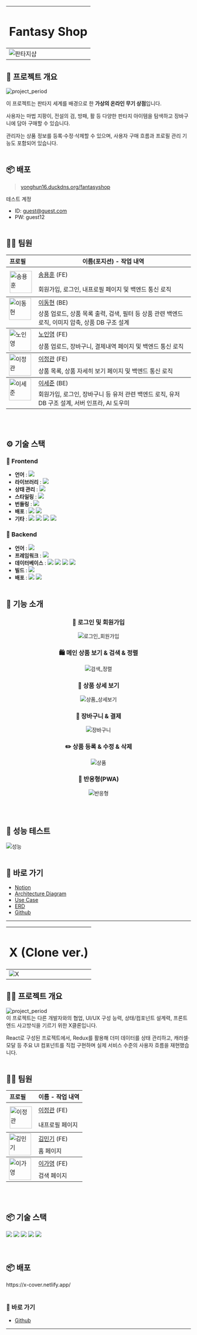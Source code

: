 |<h1 align="center">Fantasy Shop</h1>|
|-|
|![판타지샵](https://github.com/fantasy-shop/.github/blob/main/profile/project_info/title.png?raw=true)|

## 🧙 프로젝트 개요
![project_period](https://img.shields.io/badge/Project%20Period-2025--06--09%20~%202025--06--23-6366F1)

이 프로젝트는 판타지 세계를 배경으로 한 **가상의 온라인 무기 상점**입니다.

사용자는 마법 지팡이, 전설의 검, 방패, 활 등 다양한 판타지 아이템을 탐색하고 장바구니에 담아 구매할 수 있습니다.

관리자는 상품 정보를 등록·수정·삭제할 수 있으며, 사용자 구매 흐름과 프로필 관리 기능도 포함되어 있습니다.
<br></br>

## 📦 배포

> [yonghun16.duckdns.org/fantasyshop](https://yonghun16.duckdns.org/fantasyshop)

테스트 계정

- ID: guest@guest.com
- PW: guest12
<br></br>

## 💁🏻 팀원
<table>
  <thead>
    <tr>
      <th style="white-space: nowrap;">프로필&nbsp;&nbsp;&nbsp;&nbsp;</th>
      <th>이름(포지션) - 작업 내역</th>
    </tr>
  </thead>
  <tbody>
    <tr>
        <td rowspan="2" style="vertical-align: top; padding: 10px;">
        <img src="https://github.com/fantasy-shop/.github/blob/main/profile/project_info/pic1.png?raw=true" alt="송용훈" style="min-width: 50px; width:60px; height: 60px;" />
      </td>
      <td><a href="https://github.com/yonghun16">송용훈</a> (FE)</td>
    </tr>
     <tr>
      <td colspan="2">회원가입, 로그인, 내프로필 페이지 및 백엔드 통신 로직</td>
    </tr>
  </tbody>
  <tbody>
    <tr>
      <td rowspan="2" style="vertical-align: top; min-width: 50px;">
        <img src="https://github.com/fantasy-shop/.github/blob/main/profile/project_info/pic2.png?raw=true" alt="이동현" style="min-width: 50px; width:60px; height: 60px;" />
      </td>
      <td><a href="https://github.com/soohofather">이동현</a> (BE)</td>
    </tr>
      <tr>
        <td colspan="2">상품 업로드, 상품 목록 출력, 검색, 필터 등 상품 관련 백엔드 로직, 이미지 압축, 상품 DB 구조 설계</td>
      </tr>
    </tr>
  </tbody>
  <tbody>
    <tr>
      <td rowspan="2" style="vertical-align: top; min-width: 50px;">
        <img src="https://github.com/fantasy-shop/.github/blob/main/profile/project_info/pic4.png?raw=true" alt="노인영" style="min-width: 50px; width:60px; height: 60px;" />
      </td>
      <td><a href="https://github.com/ines2131/">노인영</a> (FE)</td>
    </tr>
     <tr>
       <td colspan="2">상품 업로드, 장바구니, 결제내역 페이지 및 백엔드 통신 로직</td>
     </tr>
    </tr>
  </tbody>
  <tbody>
    <tr>
      <td rowspan="2" style="vertical-align: top; min-width: 50px;">
        <img src="https://github.com/fantasy-shop/.github/blob/main/profile/project_info/pic3.png?raw=true" alt="이정관" style="min-width: 50px; width:60px; height: 60px;" />
      </td>
      <td><a href="https://github.com/LEEJUNGKWAN1">이정관</a> (FE)</td>
    </tr>
      <tr>
        <td colspan="2">상품 목록, 상품 자세히 보기 페이지 및 백엔드 통신 로직</td>
      </tr>
    </tr>
  </tbody>
  <tbody>
    <tr>
      <td rowspan="2" style="vertical-align: top; min-width: 50px;">
        <img src="https://github.com/fantasy-shop/.github/blob/main/profile/project_info/pic5.png?raw=true" alt="이세준" style="min-width: 50px; width:60px; height: 60px;" />
      </td>
      <td><a href="https://github.com/hello22433/">이세준</a> (BE)</td>
    </tr>
      <tr>
        <td colspan="2">회원가입, 로그인, 장바구니 등 유저 관련 백엔드 로직, 유저 DB 구조 설계, 서버 인프라, AI 도우미</td>
      </tr>
    </tr>
  </tbody>
</table>
<br></br>

## ⚙️ 기술 스택
### 🎨 Frontend
- **언어** : <!-- JavaScript --><a href="https://www.ecma-international.org/"><img src="https://img.shields.io/badge/JavaScript-F7DF1E?style=flat&logo=JavaScript&logoColor=white" /></a>
- **라이브러리** : <!-- React --><a href="https://reactjs.org/"><img src="https://img.shields.io/badge/React-58B4CD?style=flat&logo=React&logoColor=white" /></a>
- **상태 관리** : <!-- Reducx --><a href="https://react-redux.js.org"><img src="https://img.shields.io/badge/Redux-764ABC?style=flat&logo=Redux&logoColor=white" /></a>
- **스타일링** : <!-- Tailwind CSS --><a href="https://tailwindcss.com"><img src="https://img.shields.io/badge/Tailwind-06B6D4?style=flat&logo=tailwindcss&logoColor=white" /></a>
- **번들링** : <!-- Vite --><a href="https://vitejs.dev/"><img src="https://img.shields.io/badge/Vite-646CFF?style=flat&logo=Vite&logoColor=white" /></a>
- **배포** : <!-- NGINX --><a href="https://www.nginx.com/"><img src="https://img.shields.io/badge/NGINX-009639?style=flat&logo=NGINX&logoColor=white" /></a> <!-- OCI --><a href="https://www.oracle.com/cloud/"><img src="https://img.shields.io/badge/OCI-F80000?style=flat&logo=Oracle&logoColor=white" /></a> 
- **기타** : <!-- React Router --><a href="https://reactrouter.com"><img src="https://img.shields.io/badge/React_Router-CA4245?style=flat&logo=React%20router&logoColor=white" /></a> <!-- React Query --><a href="https://tanstack.com/query/latest"><img src="https://img.shields.io/badge/React_Query-FF4154?style=flat&logo=React%20query&logoColor=white" /></a> <!-- React Hook Form --><a href="https://react-hook-form.com"><img src="https://img.shields.io/badge/React_Hook_Form-EC5990?style=flat&logo=React%20hook%20form&logoColor=white" /></a> <a href="https://postcode.map.daum.net/guide"><img src="https://img.shields.io/badge/Kakao_Address_API-FEE500?style=flat&logo=kakao&logoColor=white" /></a>
### 🔐 Backend
- **언어** : <!-- Java --><a href="https://www.java.com/"><img src="https://img.shields.io/badge/Java-3D82A1?style=flat&logo=Conda-Forge&logoColor=white" /></a>
- **프레임워크** : <!-- Spring Boot --><a href="https://spring.io/projects/spring-boot"><img src="https://img.shields.io/badge/Spring_boot-6DB33F?style=flat&logo=SpringBoot&logoColor=white" /></a> 
- **데이터베이스** : <!-- MySQL --><a href="https://www.mysql.com/"><img src="https://img.shields.io/badge/MySQL-4479A1?style=flat&logo=MySQL&logoColor=white" /></a> <img src="https://img.shields.io/badge/Query_DSL-79E1F4?style=flat&logo=Query_DSL&logoColor=white" /> <img src="https://img.shields.io/badge/Spring_JPA-6DB33F?style=flat&logo=Spring_SPA&logoColor=white" /> <!-- Redis --><a href="https://redis.io"><img src="https://img.shields.io/badge/Redis-FF4438?style=flat&logo=Redis&logoColor=white" /></a>
- **빌드** : <!-- Gradle --><a href="https://gradle.org"><img src="https://img.shields.io/badge/Gradle-02303A?style=flat&logo=Gradle&logoColor=white" /></a>
- **배포** : <!-- NGINX --><a href="https://www.nginx.com/"><img src="https://img.shields.io/badge/NGINX-009639?style=flat&logo=NGINX&logoColor=white" /></a> <!-- OCI --><a href="https://www.oracle.com/cloud/"><img src="https://img.shields.io/badge/OCI-F80000?style=flat&logo=Oracle&logoColor=white" /></a>
<br></br>

## 🧩 기능 소개
<h3 align="center">🔑 로그인 및 회원가입</h3>
<p align="center">
  <img src="https://github.com/fantasy-shop/.github/blob/main/profile/project_info/login.gif?raw=true" alt="로그인_회원가입" />
</p>

<h3 align="center">🛍️ 메인 상품 보기 & 검색 & 정렬</h3>
<p align="center">
  <img src="https://github.com/fantasy-shop/.github/blob/main/profile/project_info/filter.gif?raw=true" alt="검색_정렬" />
</p>

<h3 align="center">👀 상품 상세 보기</h3>
<p align="center">
  <img src="https://github.com/fantasy-shop/.github/blob/main/profile/project_info/detail.gif?raw=true" alt="상품_상세보기" />
</p>

<h3 align="center">🛒 장바구니 & 결제</h3>
<p align="center">
  <img src="https://github.com/fantasy-shop/.github/blob/main/profile/project_info/cart.gif?raw=true" alt="장바구니" />
</p>

<h3 align="center">✏️ 상품 등록 & 수정 & 삭제</h3>
<p align="center">
  <img src="https://github.com/fantasy-shop/.github/blob/main/profile/project_info/adddel.gif?raw=true" alt="상품" />
</p>

<h3 align="center">📲 반응형(PWA)</h3>
<p align="center">
  <img src="https://github.com/fantasy-shop/.github/blob/main/profile/project_info/mobile.gif?raw=true" alt="반응형" />
</p>
<br></br>

## 🧩 성능 테스트
![성능](https://github.com/fantasy-shop/.github/blob/main/profile/project_info/lighthouse.png?raw=true)
<br></br>

## 🔗 바로 가기
- [Notion](https://www.notion.so/Fantay-Shop-2063cf3a67fb8019bfd3c6c420803544?pvs=18&qid=&origin=)
- [Architecture Diagram](https://github.com/fantasy-shop/.github/blob/main/profile/project_info/architecture_diagram.png)
- [Use Case](https://editor.plantuml.com/uml/VPB1Rjf048Rl-nIZdDf39AynZgaY5AdFq0T0uBP812GmTmfKfKgbqZQeKGB8758fbIkvgQluq2VQ7Rz3DmgBZGVxP7c-__zdHZjd0w_HzuRd7TPnNtlWzQ3VVlFMWrQxxpQzTg_BMAFfzVg0um2lxt0zt_wBQ2H_18__R3Xmcus12qV9zIUycOC8HxX-VmID0RnwQV2KoyrIFCIuYZKpKuQJTydN6SYVTtAp0lad4d6ePHKYKn-SnZcPbP6jRsLuAVu6ycA6t-UWqo-o-kfXVIxLBb3Xx0hznLR5CoEA-n3zPRAuoeGuP0DnFyB9Hv3XPr0nqWzqaf5AvJY2v78gDofjgcHVnCC_BUFvXe2hIFgt-zFpauAqtFWMUQJ556yc6bV96oUJMV8Xqjmkd_dPxbYUQuTJ_l8773NYKFChzVucfa5bur_eBpNdjF6ttwgnvYPZkrE7u-FwqmcJaabB5LgoIObpndQxwPf3IpN67YDra0KluFIqtMrsXYstNjzZrMB63Sgi4f-jVPLYPZWvfY3dsdX2Z2cpIbYrXDcqeU7GXkaqjIqqwVefumUCZePc7fwvtTRmlFCV)
- [ERD](https://www.erdcloud.com/team/dfXYTu9t8z52mcGcr)
- [Github](https://github.com/fantasy-shop)

___

|<h1 align="center">X (Clone ver.)</h1>|
|-|
|![X](https://github.com/user-attachments/assets/e528adae-d29f-4497-8c59-b564d4115710)|

## 👨‍💻 프로젝트 개요
![project_period](https://img.shields.io/badge/Project%20Period-2025--05--26%20~%202025--06--02-6366F1)<br>
이 프로젝트는 다른 개발자와의 협업, UI/UX 구성 능력, 상태/컴포넌트 설계력, 프론트엔드 사고방식을 기르기 위한 X클론입니다.

React로 구성된 프로젝트에서, Redux를 활용해 더미 데이터를 상태 관리하고, 캐러셀·모달 등 주요 UI 컴포넌트를 직접 구현하며 실제 서비스 수준의 사용자 흐름을 재현했습니다.
<br></br>

<h2 align="left">💁🏻 팀원</h2>
<table>
  <thead>
    <tr>
      <th style="white-space: nowrap;">프로필&nbsp;&nbsp;&nbsp;&nbsp;</th>
      <th>이름 - 작업 내역</th>
    </tr>
  </thead>
  <tbody>
    <tr>
        <td rowspan="2" style="vertical-align: top; padding: 10px;">
        <img src="https://github.com/user-attachments/assets/bf5a487e-bcde-4aa9-a85f-939f86e93eb3" alt="이정관" style="min-width: 50px; width:60px; height: 60px;" />
      <td><a href="https://github.com/LEEJUNGKWAN1">이정관</a> (FE)</td>
    </tr>
     <tr>
      <td colspan="2">내프로필 페이지</td>
    </tr>
  <tbody>
    <tr>
      <td rowspan="2" style="vertical-align: top; min-width: 50px;">
        <img src="https://github.com/user-attachments/assets/eef5b360-acbd-49ca-8ca0-79cae7699b7e" alt="김민기" style="min-width: 50px; width:60px; height: 60px;" />
      </td>
      <td><a href="https://github.com/minki1220">김민기</a> (FE)</td>
    </tr>
      <tr>
        <td colspan="2">홈 페이지</td>
      </tr>
    </tr>
  <tbody>
    <tr>
      <td rowspan="2" style="vertical-align: top; min-width: 50px;">
        <img src="https://github.com/user-attachments/assets/f98210a9-bb1e-45b5-97df-b56b9ef72b60" alt="이가영" style="min-width: 50px; width:60px; height: 60px;" />
      </td>
      <td><a href="https://github.com/G0zero">이가영</a> (FE)</td>
    </tr>
     <tr>
       <td colspan="2">검색 페이지</td>
     </tr>
    </tr>
  </tbody>
</table>
<br></br>

<h2 align="left">📦 기술 스택</h2>
<div align="left">
  <img src="https://img.shields.io/badge/Javascript-F7DF1E?style=flat&logo=Javascript&logoColor=white">
  <img src="https://img.shields.io/badge/React-61DAFB?style=flat&logo=React&logoColor=white">
  <img src="https://img.shields.io/badge/Redux-764ABC?style=flat&logo=Redux&logoColor=white">
  <img src="https://img.shields.io/badge/StyledComponents-DB7093?style=flat&logo=StyledComponents&logoColor=white">
  <img src="https://img.shields.io/badge/Netlify-00C7B7?style=flat&logo=Netlify&logoColor=white">
</div>
<br></br>

<h2 align="left">📦 배포</h2>
https://x-cover.netlify.app/
<br></br>

### 🔗 바로 가기
- [Github](https://github.com/LEEJUNGKWAN1/x-cover)


___
